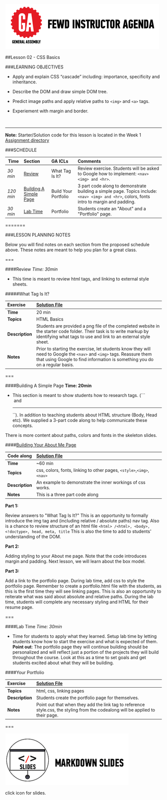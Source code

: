 ![GeneralAssemb.ly](../../img/icons/instr_agenda.png)


##Lesson 02 - CSS Basics

###LEARNING OBJECTIVES

*	Apply and explain CSS “cascade” including: importance, specificity and inheritance.

*	Describe the DOM and draw simple DOM tree.

*	Predict image paths and apply relative paths to ```<img>``` and ```<a>``` tags.

*	Experiement with margin and border.

<br>

---

**Note:** Starter/Solution code for this lesson is located in the Week 1 [Assignment directory](../Assignment)


###SCHEDULE


| Time        | Section| GA ICLs| Comments |
| ------------- |:-------------|:-------------------|:----------------|
| _30 min_ |[Review](https://github.com/generalassembly-studio/FEWD_2.0.0/blob/FEWD_2.0.1/Week_01_Basics/02_css_basics/README.md#review) | What Tag Is It? |Review exercise. Students will be asked to Google how to implement: ```<nav> <img> and <hr>```. |
| _120 min_ | [Building A Simple Page](https://github.com/generalassembly-studio/FEWD_2.0.0/blob/FEWD_2.0.1/Week_01_Basics/02_css_basics/README.md#building-a-simple-page) | Build Your Portfolio | 3 part code along to demonstrate building a simple page. Topics include: ```<nav> <img> and <hr>```, colors, fonts intro to margin and padding. |
| _30 min_ | [Lab Time](https://github.com/generalassembly-studio/FEWD_2.0.0/blob/FEWD_2.0.1/Week_01_Basics/02_css_basics/README.md#lab-time) | Portfolio |Students create an "About" and a "Portfolio" page.|

=======


###LESSON PLANNING NOTES

Below you will find notes on each section from the proposed schedule above. These notes are  meant to help you plan for a great class.

===

####Review
_Time: 30min_

*	This time is meant to review html tags, and linking to external style sheets. 

#####What Tag Is It?

| Exercise | [Solution File](../Assignment/solution)|
|:------------- |:-------------|
| __Time__ | 20 min| 
| __Topics__ | HTML Basics| 
| __Description__| Students are provided a png file of the completed website in the starter code folder. Their task is to write markup by identifying what tags to use and link to an external style sheet. |    
| __Notes__ | Prior to starting the exercise, let students know they will need to Google the ```<nav>``` and ```<img>``` tags. Reassure them that using Google to find information is something you do on a regular basis. | 

===

####Building A Simple Page
__Time: 20min__

*	This section is meant to show students how to research tags. (```<nav> <img> and <hr>``). In addition to teaching students about HTML structure (Body, Head etc). We supplied a 3-part code along to help communicate these concepts.

There is more content about paths, colors and fonts in the skeleton slides.

####[Building Your About Me Page](../Assignment)

| Code along| [Solution File](../Assignment) |
| ------------- |:-------------|
| __Time__ | ~60 min| 
| __Topics__ | css, colors, fonts, linking to other pages, ```<style>```,```<img>```, ```<nav>```| 
| __Description__| An example to demonstrate the inner workings of css works. |   
| __Notes__ |  This is a three part code along | 
 

__Part 1:__ 

Review answers to "What Tag Is It?" This is an opportunity to formally introduce the img tag and (including relative / absolute paths) nav tag. Also is a chance to review structure of an html file ```<html> /<html>, <body>, <!doctype>, head, meta, title``` This is also the time to add to students' understanding of the DOM.

	
__Part 2:__ 

Adding styling to your About me page. Note that the code introduces margin and padding. Next lesson, we will learn about the box model.

__Part 3:__

Add a link to the portfolio page. During lab time, add css to style the portfolio page. Remember to create a portfolio.html file with the students, as this is the first time they will see linking pages. This is also an opportunity to reiterate what was said about absolute and relative paths. During the lab time, students will complete any necessary styling and HTML for their resume page.

===

####Lab Time
_Time: 30min_

*	Time for students to apply what they learned. Setup lab time by letting students know how to start the exercise and what is expected of them. **Point out**: The portfolio page they will continue  building should be personalized and will reflect just a portion of the projects they will build throughout the course.  Look at this as a time to set goals and get students excited about what they will be building. 

####Your Portfolio 

|Exercise |[Solution File](../Assignment) |
|:------------- |:-------------|
| __Topics__ | html, css, linking pages| 
| __Description__| Students create the portfolio page for themselves. |    
| __Notes__ | Point out that when they add the link tag to reference style.css, the styling from the codealong will be applied to their page.| 


===

[![slides](../../img/icons/slides.png)](slides.md)

click icon for slides.

